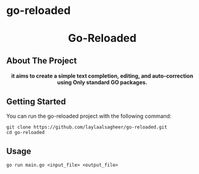 # go-reloaded
<h1 align="center">Go-Reloaded</h1>

<h2 align="left">About The Project</h2>
<h4 align="center">it aims to create a simple text completion, editing, and auto-correction using Only standard GO packages.</h4>

## Getting Started
You can run the go-reloaded project with the following command:
```console
git clone https://github.com/laylaalsagheer/go-reloaded.git
cd go-reloaded
```

## Usage
```
go run main.go <input_file> <output_file>
```
